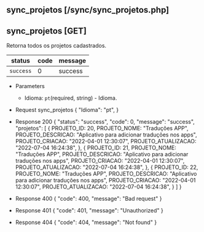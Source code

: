## sync_projetos [/sync/sync_projetos.php]

## sync_projetos [GET]

Retorna todos os projetos cadastrados.

status    | code | message
---       | ---  | ---
`success` |  0   | success

+ Parameters 
    + Idioma: `pt`(required, string) - Idioma.

+ Request sync_projetos
    {
        "Idioma": "pt",
    }

+ Response 200
    {
        "status": "success",
        "code": 0,
        "message": "success",
        "projetos": [
            {
                PROJETO_ID: 20,
                PROJETO_NOME: "Traduções APP",
                PROJETO_DESCRICAO: "Aplicativo para adicionar traduções nos apps",
                PROJETO_CRIACAO: "2022-04-01 12:30:07",
                PROJETO_ATUALIZACAO: "2022-07-04 16:24:38",
            },
            {
                PROJETO_ID: 21,
                PROJETO_NOME: "Traduções APP",
                PROJETO_DESCRICAO: "Aplicativo para adicionar traduções nos apps",
                PROJETO_CRIACAO: "2022-04-01 12:30:07",
                PROJETO_ATUALIZACAO: "2022-07-04 16:24:38",
            },
            {
                PROJETO_ID: 22,
                PROJETO_NOME: "Traduções APP",
                PROJETO_DESCRICAO: "Aplicativo para adicionar traduções nos apps",
                PROJETO_CRIACAO: "2022-04-01 12:30:07",
                PROJETO_ATUALIZACAO: "2022-07-04 16:24:38",
            }
        ]
    }

+ Response 400
    {
        "code": 400,
        "message": "Bad request"
    }

+ Response 401
    {
        "code": 401,
        "message": "Unauthorized"
    }

+ Response 404
    {
        "code": 404,
        "message": "Not found"
    }